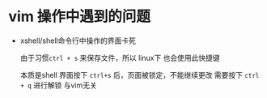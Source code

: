 # vim 操作中遇到的问题

- xshell/shell命令行中操作的界面卡死

    由于习惯`ctrl + s` 来保存文件，所以 linux下 也会使用此快捷键

    本质是shell 界面按下 `ctrl+s` 后，页面被锁定，不能继续更改 需要按下 `ctrl + q` 进行解锁  与vim无关